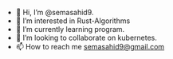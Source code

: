 - 👋 Hi, I’m @semasahid9.
- 👀 I’m interested in Rust-Algorithms
- 🌱 I’m currently learning program.
- 💞️ I’m looking to collaborate on kubernetes.
- 📫 How to reach me semasahid9@gmail.com

<!---
semasahid9/semasahid9 is a ✨ special ✨ repository because its `README.md` (this file) appears on your GitHub profile.
You can click the Preview link to take a look at your changes.
--->
